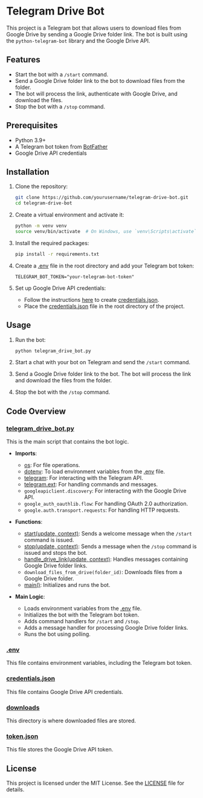 # Telegram Drive Bot

This project is a Telegram bot that allows users to download files from Google Drive by sending a Google Drive folder link. The bot is built using the `python-telegram-bot` library and the Google Drive API.

## Features

- Start the bot with a `/start` command.
- Send a Google Drive folder link to the bot to download files from the folder.
- The bot will process the link, authenticate with Google Drive, and download the files.
- Stop the bot with a `/stop` command.

## Prerequisites

- Python 3.9+
- A Telegram bot token from [BotFather](https://core.telegram.org/bots#botfather)
- Google Drive API credentials

## Installation

1. Clone the repository:
    ```sh
    git clone https://github.com/yourusername/telegram-drive-bot.git
    cd telegram-drive-bot
    ```

2. Create a virtual environment and activate it:
    ```sh
    python -m venv venv
    source venv/bin/activate  # On Windows, use `venv\Scripts\activate`
    ```

3. Install the required packages:
    ```sh
    pip install -r requirements.txt
    ```

4. Create a [.env](http://_vscodecontentref_/1) file in the root directory and add your Telegram bot token:
    ```properties
    TELEGRAM_BOT_TOKEN="your-telegram-bot-token"
    ```

5. Set up Google Drive API credentials:
    - Follow the instructions [here](https://developers.google.com/drive/api/v3/quickstart/python) to create [credentials.json](http://_vscodecontentref_/2).
    - Place the [credentials.json](http://_vscodecontentref_/3) file in the root directory of the project.

## Usage

1. Run the bot:
    ```sh
    python telegram_drive_bot.py
    ```

2. Start a chat with your bot on Telegram and send the `/start` command.

3. Send a Google Drive folder link to the bot. The bot will process the link and download the files from the folder.

4. Stop the bot with the `/stop` command.

## Code Overview

### [telegram_drive_bot.py](http://_vscodecontentref_/4)

This is the main script that contains the bot logic.

- **Imports**:
    - [os](http://_vscodecontentref_/5): For file operations.
    - [dotenv](http://_vscodecontentref_/6): To load environment variables from the [.env](http://_vscodecontentref_/7) file.
    - [telegram](http://_vscodecontentref_/8): For interacting with the Telegram API.
    - [telegram.ext](http://_vscodecontentref_/9): For handling commands and messages.
    - `googleapiclient.discovery`: For interacting with the Google Drive API.
    - `google_auth_oauthlib.flow`: For handling OAuth 2.0 authorization.
    - `google.auth.transport.requests`: For handling HTTP requests.

- **Functions**:
    - [start(update, context)](http://_vscodecontentref_/10): Sends a welcome message when the `/start` command is issued.
    - [stop(update, context)](http://_vscodecontentref_/11): Sends a message when the `/stop` command is issued and stops the bot.
    - [handle_drive_link(update, context)](http://_vscodecontentref_/12): Handles messages containing Google Drive folder links.
    - `download_files_from_drive(folder_id)`: Downloads files from a Google Drive folder.
    - [main()](http://_vscodecontentref_/13): Initializes and runs the bot.

- **Main Logic**:
    - Loads environment variables from the [.env](http://_vscodecontentref_/14) file.
    - Initializes the bot with the Telegram bot token.
    - Adds command handlers for `/start` and `/stop`.
    - Adds a message handler for processing Google Drive folder links.
    - Runs the bot using polling.

### [.env](http://_vscodecontentref_/15)

This file contains environment variables, including the Telegram bot token.

### [credentials.json](http://_vscodecontentref_/16)

This file contains Google Drive API credentials.

### [downloads](http://_vscodecontentref_/17)

This directory is where downloaded files are stored.

### [token.json](http://_vscodecontentref_/18)

This file stores the Google Drive API token.

## License

This project is licensed under the MIT License. See the [LICENSE](http://_vscodecontentref_/19) file for details.